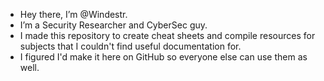 - Hey there, I’m @Windestr.
- I’m a Security Researcher and CyberSec guy.
- I made this repository to create cheat sheets and compile resources for subjects that I couldn't find useful documentation for.
- I figured I'd make it here on GitHub so everyone else can use them as well.
<!---
Windestr/Windestr is a ✨ special ✨ repository because its `README.md` (this file) appears on your GitHub profile.
You can click the Preview link to take a look at your changes.
--->

